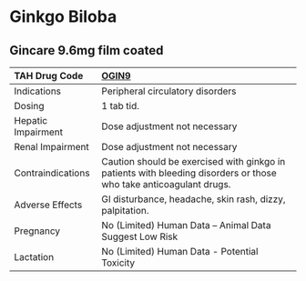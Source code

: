 # Ginkgo Biloba

## Gincare 9.6mg film coated

| TAH Drug Code      | [OGIN9](https://www.tahsda.org.tw/drugs/hissearch.php?drug_code=OGIN9)                                             |
|:-------------------|:-------------------------------------------------------------------------------------------------------------------|
| Indications        | Peripheral circulatory disorders                                                                                   |
| Dosing             | 1 tab tid.                                                                                                         |
| Hepatic Impairment | Dose adjustment not necessary                                                                                      |
| Renal Impairment   | Dose adjustment not necessary                                                                                      |
| Contraindications  | Caution should be exercised with ginkgo in patients with bleeding disorders or those who take anticoagulant drugs. |
| Adverse Effects    | GI disturbance, headache, skin rash, dizzy, palpitation.                                                           |
| Pregnancy          | No (Limited) Human Data – Animal Data Suggest Low Risk                                                             |
| Lactation          | No (Limited) Human Data - Potential Toxicity                                                                       |

